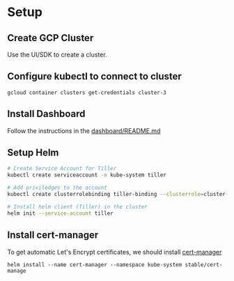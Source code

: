 # Setup

## Create GCP Cluster
Use the UI/SDK to create a cluster.

## Configure kubectl to connect to cluster
```
gcloud container clusters get-credentials cluster-3
```

## Install Dashboard
Follow the instructions in the [dashboard/README.md](dashboard/README.md)

## Setup Helm
```bash
# Create Service Account for Tiller
kubectl create serviceaccount -n kube-system tiller

# Add priviledges to the account
kubectl create clusterrolebinding tiller-binding --clusterrole=cluster-admin --serviceaccount kube-system:tiller

# Install helm client (Tiller) in the cluster
helm init --service-account tiller
```

## Install cert-manager
To get automatic Let's Encrypt certificates, we should install [cert-manager](https://cert-manager.readthedocs.io/en/latest/getting-started/2-installing.html)

```
helm install --name cert-manager --namespace kube-system stable/cert-manage
```
